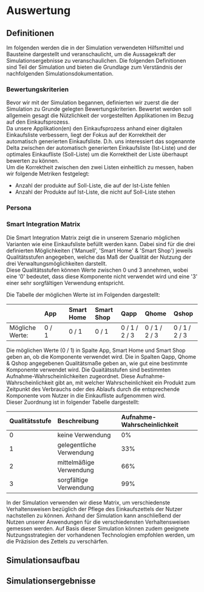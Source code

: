 # Auswertung

## Definitionen

Im folgenden werden die in der Simulation verwendeten Hilfsmittel und Bausteine dargestellt und veranschaulicht, um die Aussagekraft der Simulationsergebnisse zu veranschaulichen. Die folgenden Definitionen sind Teil der Simulation und bieten die Grundlage zum Verständnis der nachfolgenden Simulationsdokumentation.

### Bewertungskriterien

Bevor wir mit der Simulation begannen, definierten wir zuerst die der Simulation zu Grunde gelegten Bewertungskriterien. Bewertet werden soll allgemein gesagt die Nützlichkeit der vorgestellten Applikationen im Bezug auf den Einkaufsprozess.  
Da unsere Applikation\(en\) den Einkaufsprozess anhand einer digitalen Einkaufsliste verbessern, liegt der Fokus auf der Korrektheit der automatisch generierten Einkaufsliste. D.h. uns interessiert das sogenannte Delta zwischen der automatisch generierten Einkaufsliste \(Ist-Liste\) und der optimales Einkaufliste \(Soll-Liste\) um die Korrektheit der Liste überhaupt bewerten zu können.  
Um die Korrektheit zwischen den zwei Listen einheitlich zu messen, haben wir folgende Metriken festgelegt:

* Anzahl der produkte auf Soll-Liste, die auf der Ist-Liste fehlen
* Anzahl der Produkte auf Ist-Liste, die nicht auf Soll-Liste stehen

### Persona

### Smart Integration Matrix

Die Smart Integration Matrix zeigt die in unserem Szenario möglichen Varianten wie eine Einkaufsliste befüllt werden kann. Dabei sind für die drei definierten Möglichkeiten \('Manuell', 'Smart Home' & 'Smart Shop'\) jeweils Qualitätsstufen angegeben, welche das Maß der Qualität der Nutzung der drei Verwaltungsmöglichkeiten darstellt.   
Diese Qualitätsstufen können Werte zwischen 0 und 3 annehmen, wobei eine '0' bedeutet, dass diese Komponente nicht verwendet wird und eine '3' einer sehr sorgfältigen Verwendung entspricht.

Die Tabelle der möglichen Werte ist im Folgenden dargestellt: 

|  | **App** |    | **Smart Home** | **Smart Shop** | **Qapp** | **Qhome** | **Qshop** |
| :--- | :--- | :--- | :--- | :--- | :--- | :--- | :--- |
| Mögliche Werte: | 0 / 1 |    | 0 / 1 | 0 / 1 | 0 / 1 / 2 / 3 | 0 / 1 / 2 / 3 | 0 / 1 / 2 / 3 |

Die möglichen Werte \(0 / 1\) in Spalte App, Smart Home und Smart Shop geben an, ob die Komponente verwendet wird. Die in Spalten Qapp, Qhome & Qshop angegebenen Qualitätsmaße geben an, wie gut eine bestimmte Komponente verwendet wird. Die Quaitätsstufen sind bestimmten Aufnahme-Wahrscheinlichkeiten zugeordnet. Diese Aufnahme-Wahrscheinlichkeit gibt an, mit welcher Wahrscheinlichkeit ein Produkt zum Zeitpunkt des Verbrauchs oder des Ablaufs durch die entsprechende Komponente vom Nutzer in die Einkaufliste aufgenommen wird.  
Dieser Zuordnung ist in folgender Tabelle dargestellt:

| Qualitätsstufe | Beschreibung | Aufnahme-Wahrscheinlichkeit |
| :--- | :--- | :--- |
| 0 | keine Verwendung | 0% |
| 1 | gelegentliche Verwendung | 33% |
| 2 | mittelmäßige Verwendung | 66% |
| 3 | sorgfältige Verwendung | 99% |

In der Simulation verwenden wir diese Matrix, um verschiedenste Verhaltensweisen bezüglich der Pflege des Einkaufszettels der Nutzer nachstellen zu können. Anhand der Simulation kann anschließend der Nutzen unserer Anwendungen für die verschiedensten Verhaltensweisen gemessen werden. Auf Basis dieser Simulation können zudem geeignete Nutzungsstrategien der vorhandenen Technologien empfohlen werden, um die Präzision des Zettels zu verschärfen.

## Simulationsaufbau

## Simulationsergebnisse



